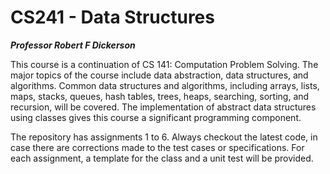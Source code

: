 CS241 - Data Structures
=====

***Professor Robert F Dickerson***

This course is a continuation of CS 141: Computation Problem Solving. The major topics of the course
include data abstraction, data structures, and algorithms. Common data structures and algorithms, including
arrays, lists, maps, stacks, queues, hash tables, trees, heaps, searching, sorting, and recursion, will be
covered. The implementation of abstract data structures using classes gives this course a significant
programming component.

The repository has assignments 1 to 6. Always checkout the latest code, in case there are corrections made to the test cases or specifications. For each assignment, a template for the class and a unit test will be provided.


